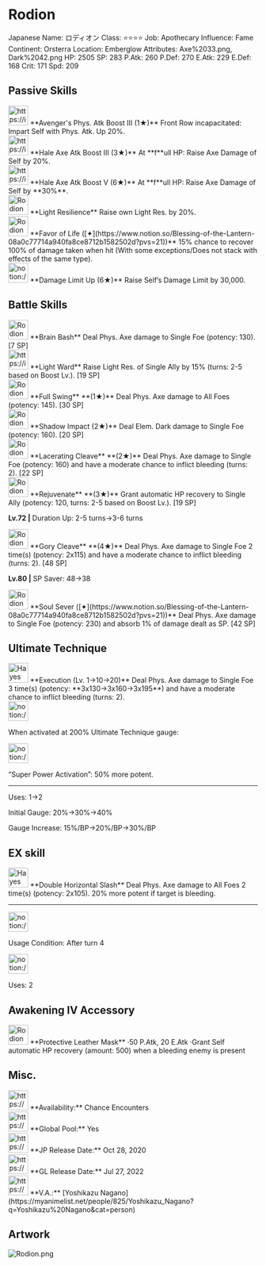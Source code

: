 # Rodion

Japanese Name: ロディオン
Class: ⭐️⭐️⭐️⭐️
Job: Apothecary
Influence: Fame
Continent: Orsterra
Location: Emberglow
Attributes: Axe%2033.png, Dark%2042.png
HP: 2505
SP: 283
P.Atk: 260
P.Def: 270
E.Atk: 229
E.Def: 168
Crit: 171
Spd: 209

## Passive Skills

<aside>
<img src="https://img.game8.jp/6930264/24b55d7577091c0cb934eef83b75b2c5.png/show" alt="https://img.game8.jp/6930264/24b55d7577091c0cb934eef83b75b2c5.png/show" width="40px" /> **Avenger's Phys. Atk Boost III (1★)**
Front Row incapacitated: Impart Self with Phys. Atk. Up 20%.

</aside>

<aside>
<img src="https://img.game8.jp/6930263/00d52a6aa50661c4f49896de0e77ab60.png/show" alt="https://img.game8.jp/6930263/00d52a6aa50661c4f49896de0e77ab60.png/show" width="40px" /> **Hale Axe Atk Boost III (3★)**
At **f**ull HP: Raise Axe Damage of Self by 20%.

<aside>
<img src="https://img.game8.jp/6930263/00d52a6aa50661c4f49896de0e77ab60.png/show" alt="https://img.game8.jp/6930263/00d52a6aa50661c4f49896de0e77ab60.png/show" width="40px" /> **Hale Axe Atk Boost V (6★)**
At **f**ull HP: Raise Axe Damage of Self by **30%**.

</aside>

</aside>

<aside>
<img src="Rodion%2034a30f0009e54b67a0d2065f4f43730d/Light_Resilience.png" alt="Rodion%2034a30f0009e54b67a0d2065f4f43730d/Light_Resilience.png" width="40px" /> **Light Resilience**
Raise own Light Res. by 20%.

</aside>

<aside>
<img src="Rodion%2034a30f0009e54b67a0d2065f4f43730d/Angelic_Ward.png" alt="Rodion%2034a30f0009e54b67a0d2065f4f43730d/Angelic_Ward.png" width="40px" /> **Favor of Life ([✦](https://www.notion.so/Blessing-of-the-Lantern-08a0c77714a940fa8ce8712b1582502d?pvs=21))**
15% chance to recover 100% of damage taken when hit (With some exceptions/Does not stack with effects of the same type).

</aside>

<aside>
<img src="notion://custom_emoji/2482af5e-3bb7-4af8-a110-df4150e44521/17debbc6-5396-80a6-933a-007af3a7f551" alt="notion://custom_emoji/2482af5e-3bb7-4af8-a110-df4150e44521/17debbc6-5396-80a6-933a-007af3a7f551" width="40px" /> **Damage Limit Up (6★)**
Raise Self’s Damage Limit by 30,000.

</aside>

## Battle Skills

<aside>
<img src="Rodion%2034a30f0009e54b67a0d2065f4f43730d/Axe.png" alt="Rodion%2034a30f0009e54b67a0d2065f4f43730d/Axe.png" width="40px" /> **Brain Bash**
Deal Phys. Axe damage to Single Foe (potency: 130). [7 SP]

</aside>

<aside>
<img src="https://img.game8.jp/6909195/fb1af3b553f4112d4403e0f7452fd2a2.png/show" alt="https://img.game8.jp/6909195/fb1af3b553f4112d4403e0f7452fd2a2.png/show" width="40px" /> **Light Ward**
Raise Light Res. of Single Ally by 15% (turns: 2-5 based on Boost Lv.). [19 SP]

</aside>

<aside>
<img src="Rodion%2034a30f0009e54b67a0d2065f4f43730d/Axe%201.png" alt="Rodion%2034a30f0009e54b67a0d2065f4f43730d/Axe%201.png" width="40px" /> **Full Swing** **(1★)**
Deal Phys. Axe damage to All Foes (potency: 145). [30 SP]

</aside>

<aside>
<img src="Rodion%2034a30f0009e54b67a0d2065f4f43730d/Dark.png" alt="Rodion%2034a30f0009e54b67a0d2065f4f43730d/Dark.png" width="40px" /> **Shadow Impact (2★)**
Deal Elem. Dark damage to Single Foe (potency: 160). [20 SP]

</aside>

<aside>
<img src="Rodion%2034a30f0009e54b67a0d2065f4f43730d/Axe%202.png" alt="Rodion%2034a30f0009e54b67a0d2065f4f43730d/Axe%202.png" width="40px" /> **Lacerating Cleave** **(2★)**
Deal Phys. Axe damage to Single Foe (potency: 160) and have a moderate chance to inflict bleeding (turns: 2). [22 SP]

</aside>

<aside>
<img src="Rodion%2034a30f0009e54b67a0d2065f4f43730d/Vim_and_Vigor.png" alt="Rodion%2034a30f0009e54b67a0d2065f4f43730d/Vim_and_Vigor.png" width="40px" /> **Rejuvenate** **(3★)**
Grant automatic HP recovery to Single Ally (potency: 120, turns: 2-5 based on Boost Lv.). [19 SP]

**Lv.72 |** Duration Up: 2-5 turns→3-6 turns

</aside>

<aside>
<img src="Rodion%2034a30f0009e54b67a0d2065f4f43730d/Axe%203.png" alt="Rodion%2034a30f0009e54b67a0d2065f4f43730d/Axe%203.png" width="40px" /> **Gory Cleave** **(4★)**
Deal Phys. Axe damage to Single Foe 2 time(s) (potency: 2x115) and have a moderate chance to inflict bleeding (turns: 2). [48 SP]

**Lv.80 |** SP Saver: 48→38

</aside>

<aside>
<img src="Rodion%2034a30f0009e54b67a0d2065f4f43730d/Axe%202.png" alt="Rodion%2034a30f0009e54b67a0d2065f4f43730d/Axe%202.png" width="40px" /> **Soul Sever ([✦](https://www.notion.so/Blessing-of-the-Lantern-08a0c77714a940fa8ce8712b1582502d?pvs=21))**
Deal Phys. Axe damage to Single Foe (potency: 230) and absorb 1% of damage dealt as SP. [42 SP]

</aside>

## Ultimate Technique

<aside>
<img src="Hayes%2009d6921c657a4a31961ec81fe71ed863/Axe%203.png" alt="Hayes%2009d6921c657a4a31961ec81fe71ed863/Axe%203.png" width="40px" /> **Execution (Lv. 1→10→20)**
Deal Phys. Axe damage to Single Foe 3 time(s) (potency: **3x130→3x160→3x195**) and have a moderate chance to inflict bleeding (turns: 2).

<aside>
<img src="notion://custom_emoji/2482af5e-3bb7-4af8-a110-df4150e44521/137ebbc6-5396-80a2-a199-007a067e9993" alt="notion://custom_emoji/2482af5e-3bb7-4af8-a110-df4150e44521/137ebbc6-5396-80a2-a199-007a067e9993" width="40px" />

When activated at 200% Ultimate Technique gauge:

<aside>
<img src="notion://custom_emoji/2482af5e-3bb7-4af8-a110-df4150e44521/193ebbc6-5396-8035-8eea-007a52e85f9d" alt="notion://custom_emoji/2482af5e-3bb7-4af8-a110-df4150e44521/193ebbc6-5396-8035-8eea-007a52e85f9d" width="40px" />

“Super Power Activation”: 50% more potent.

</aside>

</aside>

---

Uses:
1→2

Initial Gauge:
20%→30%→40%

Gauge Increase:
15%/BP→20%/BP→30%/BP

</aside>

## EX skill

<aside>
<img src="Hayes%2009d6921c657a4a31961ec81fe71ed863/Axe%203.png" alt="Hayes%2009d6921c657a4a31961ec81fe71ed863/Axe%203.png" width="40px" /> **Double Horizontal Slash**
Deal Phys. Axe damage to All Foes 2 time(s) (potency: 2x105). 20% more potent if target is bleeding.

---

<aside>
<img src="notion://custom_emoji/2482af5e-3bb7-4af8-a110-df4150e44521/137ebbc6-5396-802c-b9bc-007a54884b6f" alt="notion://custom_emoji/2482af5e-3bb7-4af8-a110-df4150e44521/137ebbc6-5396-802c-b9bc-007a54884b6f" width="40px" />

Usage Condition: After turn 4

</aside>

<aside>
<img src="notion://custom_emoji/2482af5e-3bb7-4af8-a110-df4150e44521/137ebbc6-5396-80ba-9f36-007a936447ac" alt="notion://custom_emoji/2482af5e-3bb7-4af8-a110-df4150e44521/137ebbc6-5396-80ba-9f36-007a936447ac" width="40px" />

Uses: 2

</aside>

</aside>

## Awakening IV Accessory

<aside>
<img src="Rodion%2034a30f0009e54b67a0d2065f4f43730d/Awakening_IV.png" alt="Rodion%2034a30f0009e54b67a0d2065f4f43730d/Awakening_IV.png" width="40px" /> **Protective Leather Mask**
·50 P.Atk, 20 E.Atk
·Grant Self automatic HP recovery (amount: 500) when a bleeding enemy is present

</aside>

## Misc.

<aside>
<img src="https://www.notion.so/icons/gift_gray.svg" alt="https://www.notion.so/icons/gift_gray.svg" width="40px" /> **Availability:** Chance Encounters

</aside>

<aside>
<img src="https://www.notion.so/icons/globe_gray.svg" alt="https://www.notion.so/icons/globe_gray.svg" width="40px" /> **Global Pool:** Yes

</aside>

<aside>
<img src="https://www.notion.so/icons/calendar_red.svg" alt="https://www.notion.so/icons/calendar_red.svg" width="40px" /> **JP Release Date:**
Oct 28, 2020

</aside>

<aside>
<img src="https://www.notion.so/icons/calendar_blue.svg" alt="https://www.notion.so/icons/calendar_blue.svg" width="40px" /> **GL Release Date:**
Jul 27, 2022

</aside>

<aside>
<img src="https://www.notion.so/icons/microphone_gray.svg" alt="https://www.notion.so/icons/microphone_gray.svg" width="40px" /> **V.A.:** [Yoshikazu Nagano](https://myanimelist.net/people/825/Yoshikazu_Nagano?q=Yoshikazu%20Nagano&cat=person)

</aside>

## Artwork

![Rodion.png](Rodion%2034a30f0009e54b67a0d2065f4f43730d/Rodion.png)